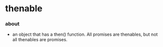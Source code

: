# thenable

### about

- an object that has a then() function. All promises are thenables, but not all thenables are promises.